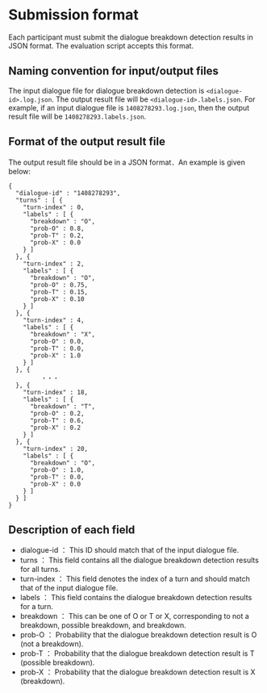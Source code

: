 # Submission format

Each participant must submit the dialogue breakdown detection results in JSON format.
The evaluation script accepts this format.

## Naming convention for input/output files

The input dialogue file for dialogue breakdown detection is `<dialogue-id>.log.json`.
The output result file will be `<dialogue-id>.labels.json`.
For example, if an input dialogue file is `1408278293.log.json`, then the output result
file will be `1408278293.labels.json`.

## Format of the output result file

The output result file should be in a JSON format．An example is given below:

~~~~~~~~
{
  "dialogue-id" : "1408278293",
  "turns" : [ {
    "turn-index" : 0,
    "labels" : [ {
      "breakdown" : "O",
      "prob-O" : 0.8,
      "prob-T" : 0.2,
      "prob-X" : 0.0
    } ]
  }, {
    "turn-index" : 2,
    "labels" : [ {
      "breakdown" : "O",
      "prob-O" : 0.75,
      "prob-T" : 0.15,
      "prob-X" : 0.10
    } ]
  }, {
    "turn-index" : 4,
    "labels" : [ {
      "breakdown" : "X",
      "prob-O" : 0.0,
      "prob-T" : 0.0,
      "prob-X" : 1.0
    } ]
  }, {
         ・・・
  }, {
    "turn-index" : 18,
    "labels" : [ {
      "breakdown" : "T",
      "prob-O" : 0.2,
      "prob-T" : 0.6,
      "prob-X" : 0.2
    } ]
  }, {
    "turn-index" : 20,
    "labels" : [ {
      "breakdown" : "O",
      "prob-O" : 1.0,
      "prob-T" : 0.0,
      "prob-X" : 0.0
    } ]
  } ]
}

~~~~~~~~

## Description of each field

* dialogue-id ： This ID should match that of the input dialogue file.
* turns ： This field contains all the dialogue breakdown detection results for all turns.
* turn-index ： This field denotes the index of a turn and should match that of the input dialogue file. 
* labels ： This field contains the dialogue breakdown detection results for a turn.
* breakdown ： This can be one of O or T or X, corresponding to not a breakdown, possible breakdown, and breakdown.
* prob-O ： Probability that the dialogue breakdown detection result is O (not a breakdown).
* prob-T ： Probability that the dialogue breakdown detection result is T (possible breakdown).
* prob-X ： Probability that the dialogue breakdown detection result is X (breakdown).
